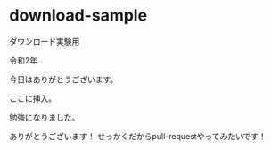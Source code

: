 # download-sample
ダウンロード実験用

令和2年

今日はありがとうございます。

ここに挿入。

勉強になりました。


ありがとうございます！
せっかくだからpull-requestやってみたいです！
